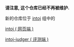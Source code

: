 **请注意, 这个仓库已经不再被维护.**

新的仓库位于 [intoj](https://github.com/intoj) 组中的

[intoj ( 网页端 ) ](https://github.com/intoj/intoj)

[intoj-judger ( 评测端 ) ](https://github.com/intoj/intoj-judger)
